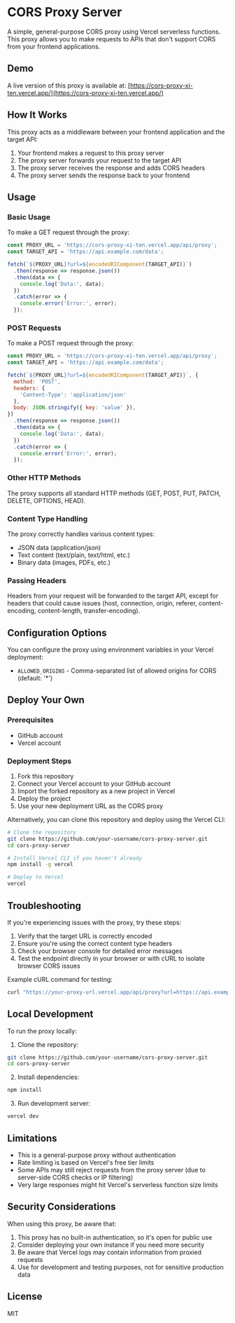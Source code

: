 # CORS Proxy Server

A simple, general-purpose CORS proxy using Vercel serverless functions. This proxy allows you to make requests to APIs that don't support CORS from your frontend applications.

## Demo

A live version of this proxy is available at: [https://cors-proxy-xi-ten.vercel.app/](https://cors-proxy-xi-ten.vercel.app/)

## How It Works

This proxy acts as a middleware between your frontend application and the target API:

1. Your frontend makes a request to this proxy server
2. The proxy server forwards your request to the target API
3. The proxy server receives the response and adds CORS headers
4. The proxy server sends the response back to your frontend

## Usage

### Basic Usage

To make a GET request through the proxy:

```javascript
const PROXY_URL = 'https://cors-proxy-xi-ten.vercel.app/api/proxy';
const TARGET_API = 'https://api.example.com/data';

fetch(`${PROXY_URL}?url=${encodeURIComponent(TARGET_API)}`)
  .then(response => response.json())
  .then(data => {
    console.log('Data:', data);
  })
  .catch(error => {
    console.error('Error:', error);
  });
```

### POST Requests

To make a POST request through the proxy:

```javascript
const PROXY_URL = 'https://cors-proxy-xi-ten.vercel.app/api/proxy';
const TARGET_API = 'https://api.example.com/data';

fetch(`${PROXY_URL}?url=${encodeURIComponent(TARGET_API)}`, {
  method: 'POST',
  headers: {
    'Content-Type': 'application/json'
  },
  body: JSON.stringify({ key: 'value' }),
})
  .then(response => response.json())
  .then(data => {
    console.log('Data:', data);
  })
  .catch(error => {
    console.error('Error:', error);
  });
```

### Other HTTP Methods

The proxy supports all standard HTTP methods (GET, POST, PUT, PATCH, DELETE, OPTIONS, HEAD).

### Content Type Handling

The proxy correctly handles various content types:

- JSON data (application/json)
- Text content (text/plain, text/html, etc.)
- Binary data (images, PDFs, etc.)

### Passing Headers

Headers from your request will be forwarded to the target API, except for headers that could cause issues (host, connection, origin, referer, content-encoding, content-length, transfer-encoding).

## Configuration Options

You can configure the proxy using environment variables in your Vercel deployment:

- `ALLOWED_ORIGINS` - Comma-separated list of allowed origins for CORS (default: '*')

## Deploy Your Own

### Prerequisites

- GitHub account
- Vercel account

### Deployment Steps

1. Fork this repository
2. Connect your Vercel account to your GitHub account
3. Import the forked repository as a new project in Vercel
4. Deploy the project
5. Use your new deployment URL as the CORS proxy

Alternatively, you can clone this repository and deploy using the Vercel CLI:

```bash
# Clone the repository
git clone https://github.com/your-username/cors-proxy-server.git
cd cors-proxy-server

# Install Vercel CLI if you haven't already
npm install -g vercel

# Deploy to Vercel
vercel
```

## Troubleshooting

If you're experiencing issues with the proxy, try these steps:

1. Verify that the target URL is correctly encoded
2. Ensure you're using the correct content type headers
3. Check your browser console for detailed error messages
4. Test the endpoint directly in your browser or with cURL to isolate browser CORS issues

Example cURL command for testing:
```bash
curl "https://your-proxy-url.vercel.app/api/proxy?url=https://api.example.com/data"
```

## Local Development

To run the proxy locally:

1. Clone the repository:
```bash
git clone https://github.com/your-username/cors-proxy-server.git
cd cors-proxy-server
```

2. Install dependencies:
```bash
npm install
```

3. Run development server:
```bash
vercel dev
```

## Limitations

- This is a general-purpose proxy without authentication
- Rate limiting is based on Vercel's free tier limits
- Some APIs may still reject requests from the proxy server (due to server-side CORS checks or IP filtering)
- Very large responses might hit Vercel's serverless function size limits

## Security Considerations

When using this proxy, be aware that:

1. This proxy has no built-in authentication, so it's open for public use
2. Consider deploying your own instance if you need more security
3. Be aware that Vercel logs may contain information from proxied requests
4. Use for development and testing purposes, not for sensitive production data

## License

MIT